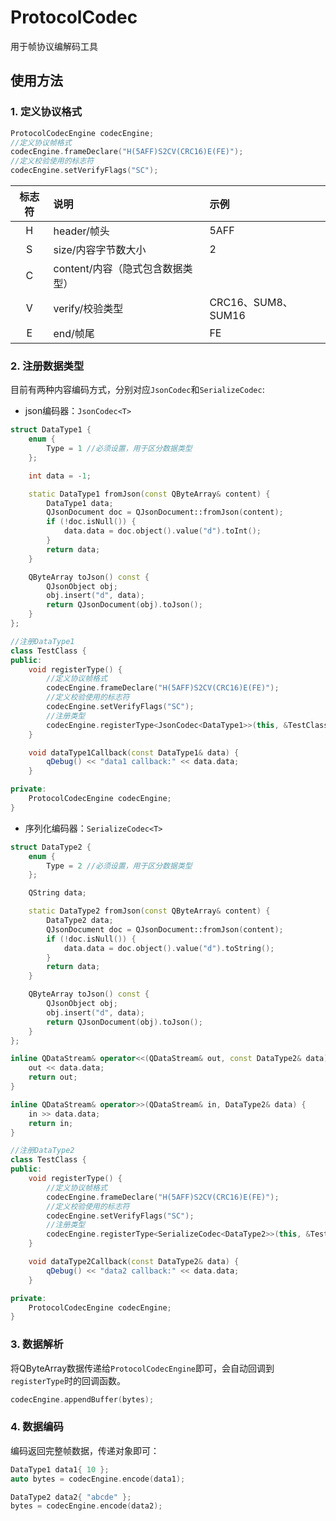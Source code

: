 # ProtocolCodec

用于帧协议编解码工具

## 使用方法

### 1. 定义协议格式

```cpp
ProtocolCodecEngine codecEngine;
//定义协议帧格式
codecEngine.frameDeclare("H(5AFF)S2CV(CRC16)E(FE)");
//定义校验使用的标志符
codecEngine.setVerifyFlags("SC");
```
|标志符|说明|示例|
|:--:|:--|:--|
|H|header/帧头|5AFF|
|S|size/内容字节数大小|2|
|C|content/内容（隐式包含数据类型）||
|V|verify/校验类型|CRC16、SUM8、SUM16|
|E|end/帧尾|FE|

### 2. 注册数据类型

目前有两种内容编码方式，分别对应`JsonCodec`和`SerializeCodec`:  

- json编码器：`JsonCodec<T>`

```cpp
struct DataType1 {
    enum {
        Type = 1 //必须设置，用于区分数据类型
    };

    int data = -1;

    static DataType1 fromJson(const QByteArray& content) {
        DataType1 data;
        QJsonDocument doc = QJsonDocument::fromJson(content);
        if (!doc.isNull()) {
            data.data = doc.object().value("d").toInt();
        }
        return data;
    }

    QByteArray toJson() const {
        QJsonObject obj;
        obj.insert("d", data);
        return QJsonDocument(obj).toJson();
    }
};

//注册DataType1
class TestClass {
public:
    void registerType() {
        //定义协议帧格式
        codecEngine.frameDeclare("H(5AFF)S2CV(CRC16)E(FE)");
        //定义校验使用的标志符
        codecEngine.setVerifyFlags("SC");
        //注册类型
        codecEngine.registerType<JsonCodec<DataType1>>(this, &TestClass::dataType1Callback);
    }

    void dataType1Callback(const DataType1& data) {
        qDebug() << "data1 callback:" << data.data;
    }

private:
    ProtocolCodecEngine codecEngine;
}
```

- 序列化编码器：`SerializeCodec<T>`

```cpp
struct DataType2 {
    enum {
        Type = 2 //必须设置，用于区分数据类型
    };

    QString data;

    static DataType2 fromJson(const QByteArray& content) {
        DataType2 data;
        QJsonDocument doc = QJsonDocument::fromJson(content);
        if (!doc.isNull()) {
            data.data = doc.object().value("d").toString();
        }
        return data;
    }

    QByteArray toJson() const {
        QJsonObject obj;
        obj.insert("d", data);
        return QJsonDocument(obj).toJson();
    }
};

inline QDataStream& operator<<(QDataStream& out, const DataType2& data) {
    out << data.data;
    return out;
}

inline QDataStream& operator>>(QDataStream& in, DataType2& data) {
    in >> data.data;
    return in;
}

//注册DataType2
class TestClass {
public:
    void registerType() {
        //定义协议帧格式
        codecEngine.frameDeclare("H(5AFF)S2CV(CRC16)E(FE)");
        //定义校验使用的标志符
        codecEngine.setVerifyFlags("SC");
        //注册类型
        codecEngine.registerType<SerializeCodec<DataType2>>(this, &TestClass::dataType2Callback);
    }

    void dataType2Callback(const DataType2& data) {
        qDebug() << "data2 callback:" << data.data;
    }

private:
    ProtocolCodecEngine codecEngine;
}
```

### 3. 数据解析

将QByteArray数据传递给`ProtocolCodecEngine`即可，会自动回调到`registerType`时的回调函数。

```cpp
codecEngine.appendBuffer(bytes);
```

### 4. 数据编码

编码返回完整帧数据，传递对象即可：

```cpp
DataType1 data1{ 10 };
auto bytes = codecEngine.encode(data1);

DataType2 data2{ "abcde" };
bytes = codecEngine.encode(data2);
```